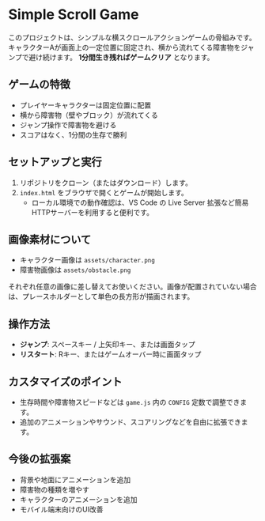 # Simple Scroll Game

このプロジェクトは、シンプルな横スクロールアクションゲームの骨組みです。
キャラクターAが画面上の一定位置に固定され、横から流れてくる障害物をジャンプで避け続けます。
**1分間生き残ればゲームクリア** となります。

## ゲームの特徴
- プレイヤーキャラクターは固定位置に配置
- 横から障害物（壁やブロック）が流れてくる
- ジャンプ操作で障害物を避ける
- スコアはなく、1分間の生存で勝利

## セットアップと実行
1. リポジトリをクローン（またはダウンロード）します。
2. `index.html` をブラウザで開くとゲームが開始します。
   - ローカル環境での動作確認は、VS Code の Live Server 拡張など簡易HTTPサーバーを利用すると便利です。

## 画像素材について
- キャラクター画像は `assets/character.png`
- 障害物画像は `assets/obstacle.png`

それぞれ任意の画像に差し替えてお使いください。画像が配置されていない場合は、プレースホルダーとして単色の長方形が描画されます。

## 操作方法
- **ジャンプ**: スペースキー / 上矢印キー、または画面タップ
- **リスタート**: Rキー、またはゲームオーバー時に画面タップ

## カスタマイズのポイント
- 生存時間や障害物スピードなどは `game.js` 内の `CONFIG` 定数で調整できます。
- 追加のアニメーションやサウンド、スコアリングなどを自由に拡張できます。

## 今後の拡張案
- 背景や地面にアニメーションを追加
- 障害物の種類を増やす
- キャラクターのアニメーションを追加
- モバイル端末向けのUI改善
